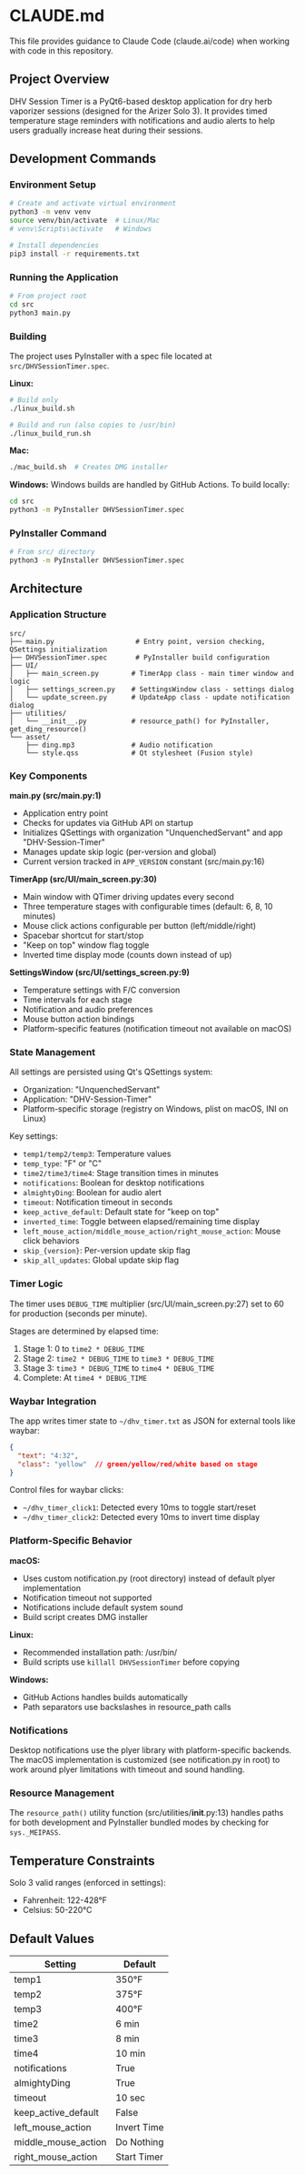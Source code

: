 # CLAUDE.md

This file provides guidance to Claude Code (claude.ai/code) when working with code in this repository.

## Project Overview

DHV Session Timer is a PyQt6-based desktop application for dry herb vaporizer sessions (designed for the Arizer Solo 3). It provides timed temperature stage reminders with notifications and audio alerts to help users gradually increase heat during their sessions.

## Development Commands

### Environment Setup
```bash
# Create and activate virtual environment
python3 -m venv venv
source venv/bin/activate  # Linux/Mac
# venv\Scripts\activate   # Windows

# Install dependencies
pip3 install -r requirements.txt
```

### Running the Application
```bash
# From project root
cd src
python3 main.py
```

### Building
The project uses PyInstaller with a spec file located at `src/DHVSessionTimer.spec`.

**Linux:**
```bash
# Build only
./linux_build.sh

# Build and run (also copies to /usr/bin)
./linux_build_run.sh
```

**Mac:**
```bash
./mac_build.sh  # Creates DMG installer
```

**Windows:**
Windows builds are handled by GitHub Actions. To build locally:
```bash
cd src
python3 -m PyInstaller DHVSessionTimer.spec
```

### PyInstaller Command
```bash
# From src/ directory
python3 -m PyInstaller DHVSessionTimer.spec
```

## Architecture

### Application Structure

```
src/
├── main.py                    # Entry point, version checking, QSettings initialization
├── DHVSessionTimer.spec       # PyInstaller build configuration
├── UI/
│   ├── main_screen.py        # TimerApp class - main timer window and logic
│   ├── settings_screen.py    # SettingsWindow class - settings dialog
│   └── update_screen.py      # UpdateApp class - update notification dialog
├── utilities/
│   └── __init__.py           # resource_path() for PyInstaller, get_ding_resource()
└── asset/
    ├── ding.mp3              # Audio notification
    └── style.qss             # Qt stylesheet (Fusion style)
```

### Key Components

**main.py (src/main.py:1)**
- Application entry point
- Checks for updates via GitHub API on startup
- Initializes QSettings with organization "UnquenchedServant" and app "DHV-Session-Timer"
- Manages update skip logic (per-version and global)
- Current version tracked in `APP_VERSION` constant (src/main.py:16)

**TimerApp (src/UI/main_screen.py:30)**
- Main window with QTimer driving updates every second
- Three temperature stages with configurable times (default: 6, 8, 10 minutes)
- Mouse click actions configurable per button (left/middle/right)
- Spacebar shortcut for start/stop
- "Keep on top" window flag toggle
- Inverted time display mode (counts down instead of up)

**SettingsWindow (src/UI/settings_screen.py:9)**
- Temperature settings with F/C conversion
- Time intervals for each stage
- Notification and audio preferences
- Mouse button action bindings
- Platform-specific features (notification timeout not available on macOS)

### State Management

All settings are persisted using Qt's QSettings system:
- Organization: "UnquenchedServant"
- Application: "DHV-Session-Timer"
- Platform-specific storage (registry on Windows, plist on macOS, INI on Linux)

Key settings:
- `temp1/temp2/temp3`: Temperature values
- `temp_type`: "F" or "C"
- `time2/time3/time4`: Stage transition times in minutes
- `notifications`: Boolean for desktop notifications
- `almightyDing`: Boolean for audio alert
- `timeout`: Notification timeout in seconds
- `keep_active_default`: Default state for "keep on top"
- `inverted_time`: Toggle between elapsed/remaining time display
- `left_mouse_action/middle_mouse_action/right_mouse_action`: Mouse click behaviors
- `skip_{version}`: Per-version update skip flag
- `skip_all_updates`: Global update skip flag

### Timer Logic

The timer uses `DEBUG_TIME` multiplier (src/UI/main_screen.py:27) set to 60 for production (seconds per minute).

Stages are determined by elapsed time:
1. Stage 1: 0 to `time2 * DEBUG_TIME`
2. Stage 2: `time2 * DEBUG_TIME` to `time3 * DEBUG_TIME`
3. Stage 3: `time3 * DEBUG_TIME` to `time4 * DEBUG_TIME`
4. Complete: At `time4 * DEBUG_TIME`

### Waybar Integration

The app writes timer state to `~/dhv_timer.txt` as JSON for external tools like waybar:
```json
{
  "text": "4:32",
  "class": "yellow"  // green/yellow/red/white based on stage
}
```

Control files for waybar clicks:
- `~/dhv_timer_click1`: Detected every 10ms to toggle start/reset
- `~/dhv_timer_click2`: Detected every 10ms to invert time display

### Platform-Specific Behavior

**macOS:**
- Uses custom notification.py (root directory) instead of default plyer implementation
- Notification timeout not supported
- Notifications include default system sound
- Build script creates DMG installer

**Linux:**
- Recommended installation path: /usr/bin/
- Build scripts use `killall DHVSessionTimer` before copying

**Windows:**
- GitHub Actions handles builds automatically
- Path separators use backslashes in resource_path calls

### Notifications

Desktop notifications use the plyer library with platform-specific backends. The macOS implementation is customized (see notification.py in root) to work around plyer limitations with timeout and sound handling.

### Resource Management

The `resource_path()` utility function (src/utilities/__init__.py:13) handles paths for both development and PyInstaller bundled modes by checking for `sys._MEIPASS`.

## Temperature Constraints

Solo 3 valid ranges (enforced in settings):
- Fahrenheit: 122-428°F
- Celsius: 50-220°C

## Default Values

| Setting | Default |
|---------|---------|
| temp1 | 350°F |
| temp2 | 375°F |
| temp3 | 400°F |
| time2 | 6 min |
| time3 | 8 min |
| time4 | 10 min |
| notifications | True |
| almightyDing | True |
| timeout | 10 sec |
| keep_active_default | False |
| left_mouse_action | Invert Time |
| middle_mouse_action | Do Nothing |
| right_mouse_action | Start Timer |
